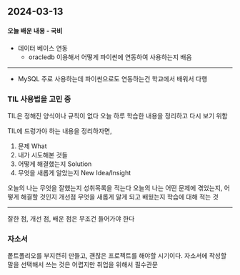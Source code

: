 ## 2024-03-13

#### 오늘 배운 내용 - 국비 
- 데이터 베이스 연동
  -  oracledb 이용해서 어떻게 파이썬에 연동하여 사용하는지 배움
 *** 
- MySQL 주로 사용하는데 파이썬으로도 연동하는건 학교에서 배워서 다행


### TIL 사용법을 고민 중

TIL은 정해진 양식이나 규칙이 없다
오늘 하루 학습한 내용을 정리하고 다시 보기 위함

TIL에 드렁가야 하는 내용을 정리하자면,
1. 문제 What
2. 내가 시도해본 것들 
3. 어떻게 해결했는지 Solution
4. 무엇을 새롭게 알았는지 New Idea/Insight

오늘의 나는 무엇을 잘했는지 성취목록을 적는다 
오늘의 나는 어떤 문제에 겪었는지, 어떻게 해결할 것인지 개선점
무엇을 새롭게 알게 되고 배웠는지 학습에 대해 적는 것
***

잘한 점, 개선 점, 배운 점은 무조건 들어가야 한다 

### 자소서
퐅트폴리오를 부지런히 만들고, 괜찮은 프로젝트를 해야할 시기이다. 
자소서에 작성할 말을 선택해서 쓰는 것은 어렵지만 취업을 위해서 필수관문
